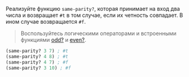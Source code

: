 
Реализуйте функцию `same-parity?`, которая принимает на вход два числа и возвращает `#t` в том случае, если их четность совпадает. В ином случае возвращается `#f`.

> Воспользуйтесь логическими операторами и встроенными функциями [odd?](https://docs.racket-lang.org/reference/number-types.html#%28def._%28%28quote._~23~25kernel%29._odd~3f%29%29) и [even?](https://docs.racket-lang.org/reference/number-types.html#%28def._%28%28quote._~23~25kernel%29._even~3f%29%29).

```scheme
(same-parity? 3 7) ; #t
(same-parity? 4 8) ; #t
(same-parity? 4 7) ; #f
(same-parity? 3 10) ; #f
```
